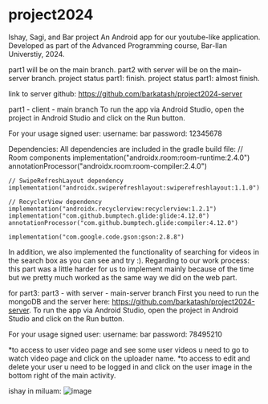 # project2024
Ishay, Sagi, and Bar project
An Android app for our youtube-like application.
Developed as part of the Advanced Programming course, Bar-Ilan Universtiy, 2024.

part1 will be on the main branch.
part2 with server will be on the main-server branch.
project status part1: finish.
project status part1: almost finish.

link to server github: https://github.com/barkatash/project2024-server

part1 - client - main branch
To run the app via Android Studio, open the project in Android Studio and click on the Run button.

For your usage signed user: 
username: bar 
password: 12345678

Dependencies:
All dependencies are included in the gradle build file:
    // Room components
    implementation("androidx.room:room-runtime:2.4.0")
    annotationProcessor("androidx.room:room-compiler:2.4.0")

    // SwipeRefreshLayout dependency
    implementation("androidx.swiperefreshlayout:swiperefreshlayout:1.1.0")

    // RecyclerView dependency
    implementation("androidx.recyclerview:recyclerview:1.2.1")
    implementation("com.github.bumptech.glide:glide:4.12.0")
    annotationProcessor("com.github.bumptech.glide:compiler:4.12.0")

    implementation("com.google.code.gson:gson:2.8.8")
    
In addition, we also implemented the functionality of searching for videos in the search box as you can see and try :). 
Regarding to our work process: this part was a little harder for us to implement mainly because of the time but we pretty much worked as the same way we did on the web part.

for part3:
part3 - with server - main-server branch
First you need to run the mongoDB and the server here: https://github.com/barkatash/project2024-server.
To run the app via Android Studio, open the project in Android Studio and click on the Run button.

For your usage signed user: 
username: bar 
password: 78495210

*to access to user video page and see some user videos u need to go to watch video page and click on the uploader name.
*to access to edit and delete your user u need to be logged in and click on the user image in the bottom right of the main activity. 




ishay in miluam:
![image](https://github.com/ishay970/project2024/assets/115925876/f0db9ae5-5a44-4501-afa5-4b9656b726bc)

